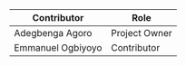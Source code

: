 | Contributor       | Role          |
|-------------------|---------------|
| Adegbenga Agoro   | Project Owner |
| Emmanuel Ogbiyoyo | Contributor   |

